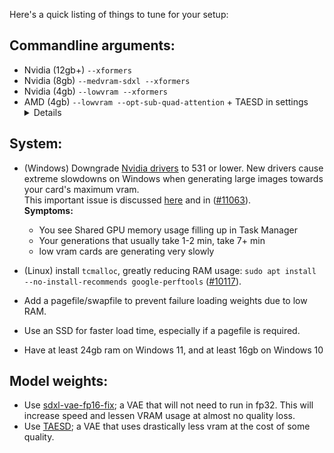 Here's a quick listing of things to tune for your setup:

## Commandline arguments:

- Nvidia (12gb+) `--xformers`
- Nvidia (8gb) `--medvram-sdxl --xformers`
- Nvidia (4gb) `--lowvram --xformers`
- AMD (4gb) `--lowvram --opt-sub-quad-attention` + TAESD in settings <details> 
Both rocm and directml will generate at least 1024x1024 pictures at fp16. If your AMD card needs --no-half, try enabling --upcast-sampling instead, as full precision sdxl is too large to fit on 4gb. </details>

## System:
- (Windows) Downgrade [Nvidia drivers](https://www.nvidia.com/en-us/geforce/drivers/) to 531 or lower.  New drivers cause extreme slowdowns on Windows when generating large images towards your card's maximum vram. \
This important issue is discussed [here](https://github.com/vladmandic/automatic/discussions/1285) and in ([#11063](https://github.com/AUTOMATIC1111/stable-diffusion-webui/issues/11063)). \
**Symptoms:**

    * You see Shared GPU memory usage filling up in Task Manager
    * Your generations that usually take 1-2 min, take 7+ min
    * low vram cards are generating very slowly
 
- (Linux) install `tcmalloc`, greatly reducing RAM usage: `sudo apt install --no-install-recommends google-perftools` ([#10117](https://github.com/AUTOMATIC1111/stable-diffusion-webui/issues/10117)).
- Add a pagefile/swapfile to prevent failure loading weights due to low RAM.
- Use an SSD for faster load time, especially if a pagefile is required.
- Have at least 24gb ram on Windows 11, and at least 16gb on Windows 10
## Model weights:
- Use [sdxl-vae-fp16-fix](https://huggingface.co/madebyollin/sdxl-vae-fp16-fix/blob/main/sdxl_vae.safetensors); a VAE that will not need to run in fp32. This will increase speed and lessen VRAM usage at almost no quality loss. 
- Use [TAESD](https://github.com/AUTOMATIC1111/stable-diffusion-webui/wiki/Features#taesd); a VAE that uses drastically less vram at the cost of some quality.